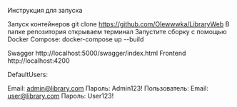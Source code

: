 Инструкция для запуска

Запуск контейнеров
    git clone https://github.com/Olewwwka/LibraryWeb
В папке репозитория открываем терминал
Запустите сборку с помощью Docker Compose:
    docker-compose up --build
    
Swagger
    http://localhost:5000/swagger/index.html
Frontend
    http://localhost:4200
    
DefaultUsers:

Email: admin@library.com
Пароль: Admin123!
Пользователь:
Email: user@library.com
Пароль: User123!

